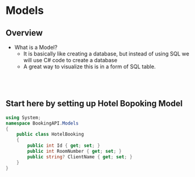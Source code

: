 # Models
## Overview
-  What is a Model? 
   -  It is basically like creating a database, but instead of using SQL we will use C# code to create a database
   - A great way to visualize this is in a form of SQL table. 

</br><br>
## Start here by setting up Hotel Bopoking Model
```C#
using System;
namespace BookingAPI.Models
{
    public class HotelBooking
    {
        public int Id { get; set; }
        public int RoomNumber { get; set; }
        public string? ClientName { get; set; } 
    }
}
```
</br><br>
